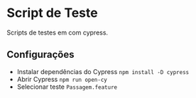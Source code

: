 ﻿
# Script de Teste

Scripts de testes em com cypress.

## Configurações

* Instalar dependências do Cypress `npm install -D cypress`
* Abrir Cypress `npm run open-cy`
* Selecionar teste `Passagem.feature`

